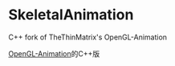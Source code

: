 # SkeletalAnimation
C++ fork of TheThinMatrix's OpenGL-Animation

<a href="https://github.com/TheThinMatrix/OpenGL-Animation" target="_blank">OpenGL-Animation</a>的C++版